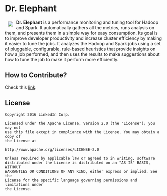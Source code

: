 # Dr. Elephant

<a href=""><img src="images/wiki/dr-elephant-logo-150x150.png" align="left" hspace="10" vspace="6"></a>

**Dr. Elephant** is a performance monitoring and tuning tool for Hadoop and Spark. It automatically gathers all the metrics, runs analysis on them, and presents them in a simple way for easy consumption. Its goal is to improve developer productivity and increase cluster efficiency by making it easier to tune the jobs. It analyzes the Hadoop and Spark jobs using a set of pluggable, configurable, rule-based heuristics that provide insights on how a job performed, and then uses the results to make suggestions about how to tune the job to make it perform more efficiently.

## How to Contribute?

Check this [link](https://github.com/linkedin/dr-elephant/wiki/How-to-Contribute%3F).

## License

    Copyright 2016 LinkedIn Corp.

    Licensed under the Apache License, Version 2.0 (the "License"); you may not
    use this file except in compliance with the License. You may obtain a copy of
    the License at

    http://www.apache.org/licenses/LICENSE-2.0

    Unless required by applicable law or agreed to in writing, software
    distributed under the License is distributed on an "AS IS" BASIS, WITHOUT
    WARRANTIES OR CONDITIONS OF ANY KIND, either express or implied. See the
    License for the specific language governing permissions and limitations under
    the License.
